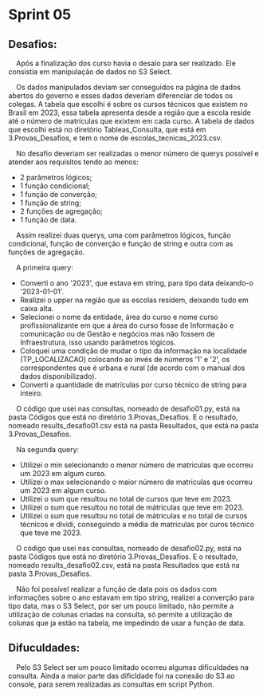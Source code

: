 # Sprint 05
## Desafios:
&nbsp;&nbsp;&nbsp; Após a finalização dos curso havia o desaio para ser realizado. Ele consistia em manipulação de dados no S3 Select. <p>
&nbsp;&nbsp;&nbsp; Os dados manipulados deviam ser conseguidos na página de dados abertos do governo e esses dados deveriam diferenciar de todos os colegas. A tabela que escolhi é sobre os cursos técnicos que existem no Brasil em 2023, essa tabela apresenta desde a região que a escola reside até o número de matrículas que exixtem em cada curso. A tabela de dados que escolhi está no diretório Tableas_Consulta, que está em 3.Provas_Desafios, e tem o nome de escolas_tecnicas_2023.csv. <p>
&nbsp;&nbsp;&nbsp; No desafio deveriam ser realizadas o menor número de querys possível e atender aos requisitos tendo ao menos:
* 2 parâmetros lógicos;
* 1 função condicional;
* 1 função de converção;
* 1 função de string;
* 2 funções de agregação;
* 1 função de data.
<p>
&nbsp;&nbsp;&nbsp; Assim realizei duas querys, uma com parâmetros lógicos, função condicional, função de converção e função de string e outra com as funções de agregação. <p> 

&nbsp;&nbsp;&nbsp; A primeira query:
- Converti o ano '2023', que estava em string, para tipo data deixando-o '2023-01-01'.
- Realizei o upper na região que as escolas residem, deixando tudo em caixa alta.
- Selecionei o nome da entidade, área do curso e nome curso profissionalizante em que a área do curso fosse de Informação e comunicação ou de Gestão e negócios mas não fossem de Infraestrutura, isso usando parâmetros lógicos.
- Coloquei uma condição de mudar o tipo da informação na localidade (TP_LOCALIZACAO) colocando ao invés de números '1' e '2', os correspondentes que é urbana e rural (de acordo com o manual dos dados disponibilizado).
- Converti a quantidade de matrículas por curso técnico de string para inteiro. <p>

&nbsp;&nbsp;&nbsp; O código que usei nas consultas, nomeado de desafio01.py, está na pasta Códigos que está no diretório 3.Provas_Desafios. E o resultado, nomeado results_desafio01.csv está na pasta Resultados, que está na pasta 3.Provas_Desafios.

<p>

&nbsp;&nbsp;&nbsp; Na segunda query: <p>
- Utilizei o min selecionando o menor número de matriculas que ocorreu um 2023 em algum curso.
- Utilizei o max selecionando o maior número de matriculas que ocorreu um 2023 em algum curso.
- Utilizei o sum que resultou no total de cursos que teve em 2023.
- Utilizei o sum que resultou no total de mátriculas que teve em 2023.
- Utilizei o sum que resultou no total de mátriculas e no total de cursos técnicos e dividi, conseguindo a média de matriculas por curos técnico que teve me 2023.<p>

&nbsp;&nbsp;&nbsp; O código que usei nas consultas, nomeado de desafio02.py, está na pasta Códigos que está no diretório 3.Provas_Desafios. E o resultado, nomeado results_desafio02.csv, está na pasta Resultados que está na pasta 3.Provas_Desafios. 

&nbsp;&nbsp;&nbsp; Não foi possível realizar a função de data pois os dados com informações sobre o ano estavam em tipo string, realizei a converção para tipo data, mas o S3 Select, por ser um pouco limitado, não permite a utilização de colunas criadas na consulta, só permite a utilização de colunas que ja estão na tabela, me impedindo de usar a função de data.


## Difuculdades:
&nbsp;&nbsp;&nbsp; Pelo S3 Select ser um pouco limitado ocorreu algumas dificuldades na consulta. Ainda a maior parte das dificldade foi na conexão do S3 ao console, para serem realizadas as consultas em script Python.